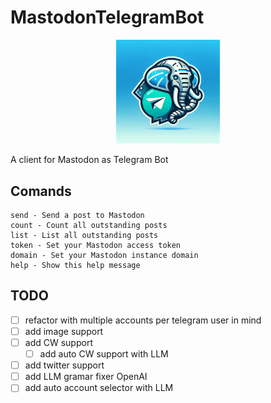 # MastodonTelegramBot

<p align="center">
  <img src=".media/logo.png"  width="33%">
</p>

A client for Mastodon as Telegram Bot

## Comands

```
send - Send a post to Mastodon
count - Count all outstanding posts
list - List all outstanding posts
token - Set your Mastodon access token
domain - Set your Mastodon instance domain
help - Show this help message
```

## TODO 

- [ ] refactor with multiple accounts per telegram user in mind
- [ ] add image support
- [ ] add CW support
  - [ ] add auto CW support with LLM
- [ ] add twitter support
- [ ] add LLM gramar fixer OpenAI
- [ ] add auto account selector with LLM